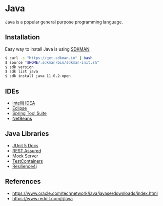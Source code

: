 # Java
Java is a popular general purpose programming language. 

## Installation
Easy way to install Java is using [SDKMAN](https://sdkman.io/)

``` bash
$ curl -s "https://get.sdkman.io" | bash
$ source "$HOME/.sdkman/bin/sdkman-init.sh"
$ sdk version
$ sdk list java
$ sdk install java 11.0.2-open
```

## IDEs
- [Intellij IDEA](https://www.jetbrains.com/idea/)
- [Eclipse](https://www.eclipse.org/downloads/packages/)
- [Spring Tool Suite](https://spring.io/tools/sts/all)
- [NetBeans](https://netbeans.org/)

## Java Libraries

- [JUnit 5 Docs](https://junit.org/junit5/docs/current/user-guide/)
- [REST Assured](https://github.com/rest-assured/rest-assured/wiki/Usage)
- [Mock Server](http://www.mock-server.com/)
- [TestContainers](https://www.testcontainers.org/)
- [Resilience4j](https://github.com/resilience4j/resilience4j)

## References
* <https://www.oracle.com/technetwork/java/javase/downloads/index.html>
* <https://www.reddit.com/r/java>

